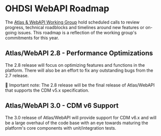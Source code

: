 # OHDSI WebAPI Roadmap

The [Atlas & WebAPI Working Group](http://www.ohdsi.org/web/wiki/doku.php?id=projects:workgroups:atlas-webapi) hold scheduled calls to review progress, technical roadblocks and timelines around new features or on-going issues. This roadmap is a reflection of the working group's commitments for this year.

## Atlas/WebAPI 2.8 - Performance Optimizations

The 2.8 release will focus on optimizing features and functions in the platform. There will also be an effort to fix any outstanding bugs from the 2.7 release.

🙌 Important note: The 2.8 release will be the final release of Atlas/WebAPI that supports the CDM v5.x specification. 

## Atlas/WebAPI 3.0 - CDM v6 Support

The 3.0 release of Atlas/WebAPI will provide support for CDM v6.x and will be a large overhaul of the code base with an eye towards maturing the platform's core components with unit/integration tests. 

